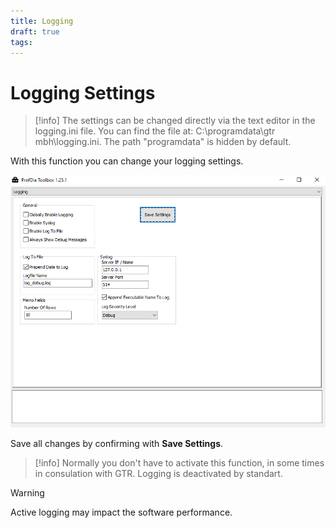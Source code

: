 ```yaml
---
title: Logging
draft: true
tags:
---
```


# Logging Settings

> [!info]
> The settings can be changed directly via the text editor in the logging.ini file.
> You can find the file at: C:\programdata\gtr mbh\logging.ini. 
> The path "programdata" is hidden by default.

With this function you can change your logging settings.

![Logging](images/Logging.png)

Save all changes by confirming with **Save Settings**.

> [!info]
> Normally you don't have to activate this function, in some times in consulation with GTR.
> Logging is deactivated by standart.

> [!warning]
> Active logging may impact the software performance.
